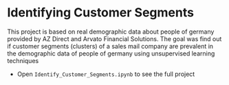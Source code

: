 
# Identifying Customer Segments

This project is based on real demographic data about people of germany
provided by AZ Direct and Arvato Financial Solutions. 
The goal was find out if customer segments (clusters) of a 
sales mail company are prevalent in the demographic data of people of germany using unsupervised learning techniques
- Open `Identify_Customer_Segments.ipynb` to see the full project
